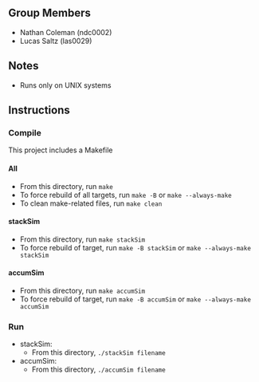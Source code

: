 ## Group Members
- Nathan Coleman (ndc0002)
- Lucas Saltz (las0029)

## Notes
- Runs only on UNIX systems

## Instructions
### Compile
This project includes a Makefile
#### All
- From this directory, run ```make```
- To force rebuild of all targets, run ```make -B``` or ```make --always-make```
- To clean make-related files, run ```make clean```

#### stackSim
- From this directory, run ```make stackSim```
- To force rebuild of target, run ```make -B stackSim``` or ```make --always-make stackSim```

#### accumSim
- From this directory, run ```make accumSim```
- To force rebuild of target, run ```make -B accumSim``` or ```make --always-make accumSim```

### Run
- stackSim:
    - From this directory, ```./stackSim filename```
- accumSim:
    - From this directory, ```./accumSim filename```
